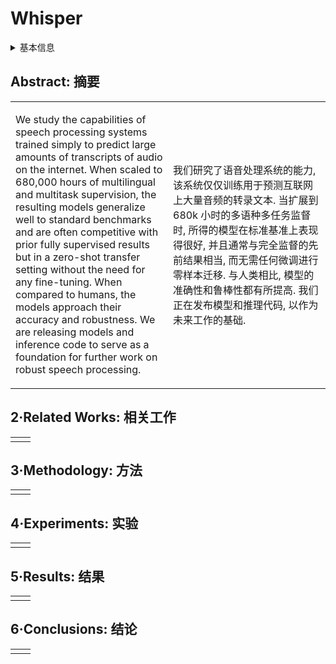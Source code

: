 # Whisper

<details>
<summary>基本信息</summary>

- 标题: "Robust Speech Recognition via Large-Scale Weak Supervision"
- 作者:
  - 01 Alec Radford,
  - 02 Jong Wook Kim,
  - 03 Tao Xu,
  - 04 Greg Brockman,
  - 05 Christine McLeavey,
  - 06 Ilya Sutskever
- 链接:
  - [ArXiv](https://arxiv.org/abs/2212.04356)
  - [Publication](https://proceedings.mlr.press/v202/radford23a.html)
  - [Github](https://github.com/openai/whisper)
  - [Demo]
- 文件:
  - [ArXiv](_PDF/2212.04356v1__Whisper__Robust_Speech_Recognition_via_Large-Scale_Weak_Supervision.pdf)
  - [Publication](_PDF/2212.04356p0__Whisper__ICML2023.pdf)

</details>

## Abstract: 摘要

<table><tr><td width="50%">

We study the capabilities of speech processing systems trained simply to predict large amounts of transcripts of audio on the internet.
When scaled to 680,000 hours of multilingual and multitask supervision, the resulting models generalize well to standard benchmarks and are often competitive with prior fully supervised results but in a zero-shot transfer setting without the need for any fine-tuning.
When compared to humans, the models approach their accuracy and robustness.
We are releasing models and inference code to serve as a foundation for further work on robust speech processing.

</td><td>

我们研究了语音处理系统的能力, 该系统仅仅训练用于预测互联网上大量音频的转录文本.
当扩展到 680k 小时的多语种多任务监督时, 所得的模型在标准基准上表现得很好, 并且通常与完全监督的先前结果相当, 而无需任何微调进行零样本迁移.
与人类相比, 模型的准确性和鲁棒性都有所提高.
我们正在发布模型和推理代码, 以作为未来工作的基础.

</td></tr></table>

## 2·Related Works: 相关工作

<table><tr><td width="50%">

</td></tr></table>

## 3·Methodology: 方法

<table><tr><td width="50%">

</td></tr></table>

## 4·Experiments: 实验

<table><tr><td width="50%">

</td></tr></table>

## 5·Results: 结果

<table><tr><td width="50%">

</td></tr></table>

## 6·Conclusions: 结论

<table><tr><td width="50%">

</td></tr></table>
